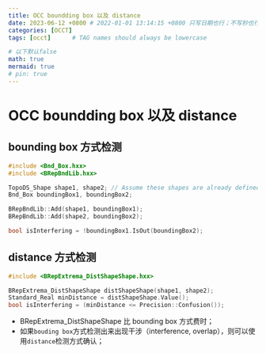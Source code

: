 ```yaml
---
title: OCC boundding box 以及 distance
date: 2023-06-12 +0800 # 2022-01-01 13:14:15 +0800 只写日期也行；不写秒也行；这样也行 2022-03-09T00:55:42+08:00
categories: [OCCT]
tags: [occt]      # TAG names should always be lowercase

# 以下默认false
math: true
mermaid: true
# pin: true
---
```


# OCC boundding box 以及 distance

## bounding box 方式检测

```cpp
#include <Bnd_Box.hxx>
#include <BRepBndLib.hxx>

TopoDS_Shape shape1, shape2; // Assume these shapes are already defined
Bnd_Box boundingBox1, boundingBox2;

BRepBndLib::Add(shape1, boundingBox1);
BRepBndLib::Add(shape2, boundingBox2);

bool isInterfering = !boundingBox1.IsOut(boundingBox2);
```

## distance 方式检测

```cpp
#include <BRepExtrema_DistShapeShape.hxx>

BRepExtrema_DistShapeShape distShapeShape(shape1, shape2);
Standard_Real minDistance = distShapeShape.Value();
bool isInterfering = (minDistance <= Precision::Confusion());
```

* BRepExtrema_DistShapeShape 比 bounding box 方式费时；
* 如果`bouding box`方式检测出来出现干涉（interference, overlap），则可以使用`distance`检测方式确认；
